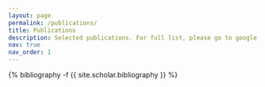 ```yaml
---
layout: page
permalink: /publications/
title: Publications
description: Selected publications. For full list, please go to google scholar
nav: true
nav_order: 1
---
```

<!-- _pages/publications.md -->
<div class="publications">

{% bibliography -f {{ site.scholar.bibliography }} %}

</div>
